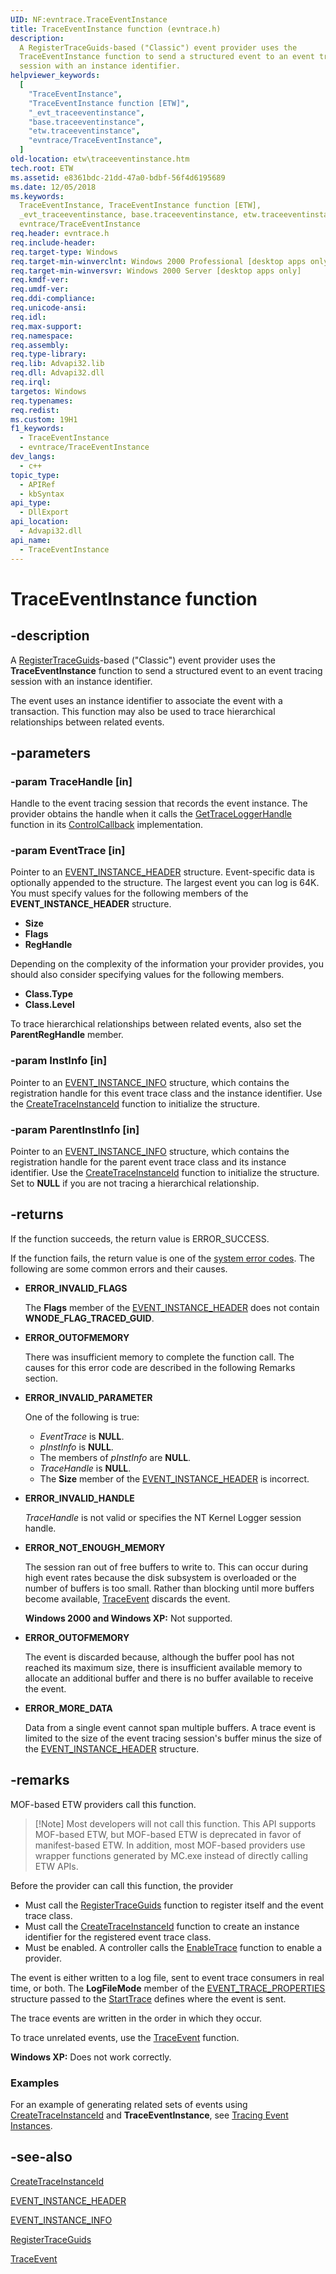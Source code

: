 ```yaml
---
UID: NF:evntrace.TraceEventInstance
title: TraceEventInstance function (evntrace.h)
description:
  A RegisterTraceGuids-based ("Classic") event provider uses the
  TraceEventInstance function to send a structured event to an event tracing
  session with an instance identifier.
helpviewer_keywords:
  [
    "TraceEventInstance",
    "TraceEventInstance function [ETW]",
    "_evt_traceeventinstance",
    "base.traceeventinstance",
    "etw.traceeventinstance",
    "evntrace/TraceEventInstance",
  ]
old-location: etw\traceeventinstance.htm
tech.root: ETW
ms.assetid: e8361bdc-21dd-47a0-bdbf-56f4d6195689
ms.date: 12/05/2018
ms.keywords:
  TraceEventInstance, TraceEventInstance function [ETW],
  _evt_traceeventinstance, base.traceeventinstance, etw.traceeventinstance,
  evntrace/TraceEventInstance
req.header: evntrace.h
req.include-header:
req.target-type: Windows
req.target-min-winverclnt: Windows 2000 Professional [desktop apps only]
req.target-min-winversvr: Windows 2000 Server [desktop apps only]
req.kmdf-ver:
req.umdf-ver:
req.ddi-compliance:
req.unicode-ansi:
req.idl:
req.max-support:
req.namespace:
req.assembly:
req.type-library:
req.lib: Advapi32.lib
req.dll: Advapi32.dll
req.irql:
targetos: Windows
req.typenames:
req.redist:
ms.custom: 19H1
f1_keywords:
  - TraceEventInstance
  - evntrace/TraceEventInstance
dev_langs:
  - c++
topic_type:
  - APIRef
  - kbSyntax
api_type:
  - DllExport
api_location:
  - Advapi32.dll
api_name:
  - TraceEventInstance
---
```


# TraceEventInstance function

## -description

A
[RegisterTraceGuids](/windows/win32/api/evntrace/nf-evntrace-registertraceguidsa)-based
("Classic") event provider uses the **TraceEventInstance** function to send a
structured event to an event tracing session with an instance identifier.

The event uses an instance identifier to associate the event with a transaction.
This function may also be used to trace hierarchical relationships between
related events.

## -parameters

### -param TraceHandle [in]

Handle to the event tracing session that records the event instance. The
provider obtains the handle when it calls the
[GetTraceLoggerHandle](/windows/desktop/ETW/gettraceloggerhandle) function in
its [ControlCallback](/windows/desktop/ETW/controlcallback) implementation.

### -param EventTrace [in]

Pointer to an
[EVENT_INSTANCE_HEADER](/windows/desktop/ETW/event-instance-header) structure.
Event-specific data is optionally appended to the structure. The largest event
you can log is 64K. You must specify values for the following members of the
**EVENT_INSTANCE_HEADER** structure.

- **Size**
- **Flags**
- **RegHandle**

Depending on the complexity of the information your provider provides, you
should also consider specifying values for the following members.

- **Class.Type**
- **Class.Level**

To trace hierarchical relationships between related events, also set the
**ParentRegHandle** member.

### -param InstInfo [in]

Pointer to an [EVENT_INSTANCE_INFO](/windows/desktop/ETW/event-instance-info)
structure, which contains the registration handle for this event trace class and
the instance identifier. Use the
[CreateTraceInstanceId](/windows/desktop/ETW/createtraceinstanceid) function to
initialize the structure.

### -param ParentInstInfo [in]

Pointer to an [EVENT_INSTANCE_INFO](/windows/desktop/ETW/event-instance-info)
structure, which contains the registration handle for the parent event trace
class and its instance identifier. Use the
[CreateTraceInstanceId](/windows/desktop/ETW/createtraceinstanceid) function to
initialize the structure. Set to **NULL** if you are not tracing a hierarchical
relationship.

## -returns

If the function succeeds, the return value is ERROR_SUCCESS.

If the function fails, the return value is one of the
[system error codes](/windows/win32/debug/system-error-codes). The following
are some common errors and their causes.

- **ERROR_INVALID_FLAGS**

  The **Flags** member of the
  [EVENT_INSTANCE_HEADER](/windows/desktop/ETW/event-instance-header) does not
  contain **WNODE_FLAG_TRACED_GUID**.

- **ERROR_OUTOFMEMORY**

  There was insufficient memory to complete the function call. The causes for
  this error code are described in the following Remarks section.

- **ERROR_INVALID_PARAMETER**

  One of the following is true:

  - _EventTrace_ is **NULL**.
  - _pInstInfo_ is **NULL**.
  - The members of _pInstInfo_ are **NULL**.
  - _TraceHandle_ is **NULL**.
  - The **Size** member of the
    [EVENT_INSTANCE_HEADER](/windows/desktop/ETW/event-instance-header) is
    incorrect.

- **ERROR_INVALID_HANDLE**

  _TraceHandle_ is not valid or specifies the NT Kernel Logger session handle.

- **ERROR_NOT_ENOUGH_MEMORY**

  The session ran out of free buffers to write to. This can occur during high
  event rates because the disk subsystem is overloaded or the number of buffers
  is too small. Rather than blocking until more buffers become available,
  [TraceEvent](/windows/desktop/ETW/traceevent) discards the event.

  **Windows 2000 and Windows XP:** Not supported.

- **ERROR_OUTOFMEMORY**

  The event is discarded because, although the buffer pool has not reached its
  maximum size, there is insufficient available memory to allocate an additional
  buffer and there is no buffer available to receive the event.

- **ERROR_MORE_DATA**

  Data from a single event cannot span multiple buffers. A trace event is
  limited to the size of the event tracing session's buffer minus the size of
  the [EVENT_INSTANCE_HEADER](/windows/desktop/ETW/event-instance-header)
  structure.

## -remarks

MOF-based ETW providers call this function.

> [!Note] Most developers will not call this function. This API supports
> MOF-based ETW, but MOF-based ETW is deprecated in favor of manifest-based ETW.
> In addition, most MOF-based providers use wrapper functions generated by
> MC.exe instead of directly calling ETW APIs.

Before the provider can call this function, the provider

- Must call the
  [RegisterTraceGuids](/windows/win32/api/evntrace/nf-evntrace-registertraceguidsa)
  function to register itself and the event trace class.
- Must call the
  [CreateTraceInstanceId](/windows/desktop/ETW/createtraceinstanceid) function
  to create an instance identifier for the registered event trace class.
- Must be enabled. A controller calls the
  [EnableTrace](/windows/desktop/ETW/enabletrace) function to enable a provider.

The event is either written to a log file, sent to event trace consumers in real
time, or both. The **LogFileMode** member of the
[EVENT_TRACE_PROPERTIES](/windows/desktop/ETW/event-trace-properties) structure
passed to the [StartTrace](/windows/desktop/ETW/starttrace) defines where the
event is sent.

The trace events are written in the order in which they occur.

To trace unrelated events, use the [TraceEvent](/windows/desktop/ETW/traceevent)
function.

**Windows XP:** Does not work correctly.

### Examples

For an example of generating related sets of events using
[CreateTraceInstanceId](/windows/desktop/ETW/createtraceinstanceid) and
**TraceEventInstance**, see
[Tracing Event Instances](/windows/desktop/ETW/tracing-event-instances).

## -see-also

[CreateTraceInstanceId](/windows/desktop/ETW/createtraceinstanceid)

[EVENT_INSTANCE_HEADER](/windows/desktop/ETW/event-instance-header)

[EVENT_INSTANCE_INFO](/windows/desktop/ETW/event-instance-info)

[RegisterTraceGuids](/windows/win32/api/evntrace/nf-evntrace-registertraceguidsa)

[TraceEvent](/windows/desktop/ETW/traceevent)
